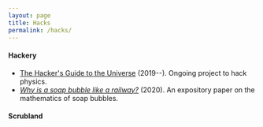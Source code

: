 ```yaml
---
layout: page
title: Hacks
permalink: /hacks/
---
```


#### Hackery

- [The Hacker's Guide to the Universe](/hacker) (2019--). Ongoing project
  to hack physics.
- [*Why is a soap bubble like a railway?*](https://arxiv.org/pdf/2008.09611.pdf)
  (2020). An expository paper on the mathematics of soap bubbles.

#### Scrubland
